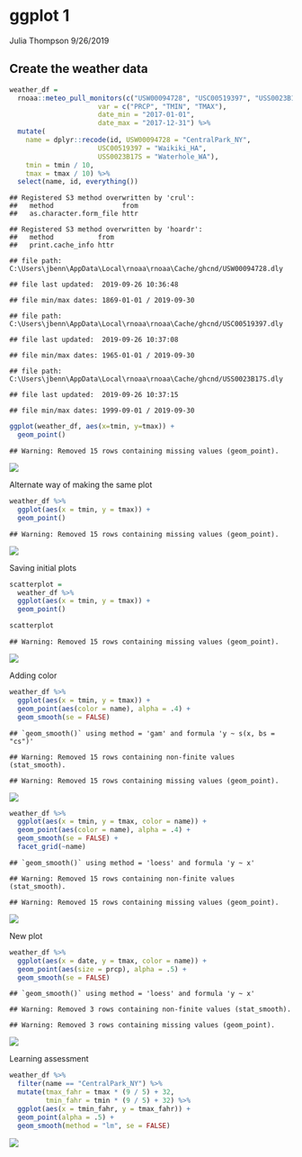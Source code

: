 ggplot 1
================
Julia Thompson
9/26/2019

## Create the weather data

``` r
weather_df = 
  rnoaa::meteo_pull_monitors(c("USW00094728", "USC00519397", "USS0023B17S"),
                      var = c("PRCP", "TMIN", "TMAX"), 
                      date_min = "2017-01-01",
                      date_max = "2017-12-31") %>%
  mutate(
    name = dplyr::recode(id, USW00094728 = "CentralPark_NY", 
                      USC00519397 = "Waikiki_HA",
                      USS0023B17S = "Waterhole_WA"),
    tmin = tmin / 10,
    tmax = tmax / 10) %>%
  select(name, id, everything())
```

    ## Registered S3 method overwritten by 'crul':
    ##   method                 from
    ##   as.character.form_file httr

    ## Registered S3 method overwritten by 'hoardr':
    ##   method           from
    ##   print.cache_info httr

    ## file path:          C:\Users\jbenn\AppData\Local\rnoaa\rnoaa\Cache/ghcnd/USW00094728.dly

    ## file last updated:  2019-09-26 10:36:48

    ## file min/max dates: 1869-01-01 / 2019-09-30

    ## file path:          C:\Users\jbenn\AppData\Local\rnoaa\rnoaa\Cache/ghcnd/USC00519397.dly

    ## file last updated:  2019-09-26 10:37:08

    ## file min/max dates: 1965-01-01 / 2019-09-30

    ## file path:          C:\Users\jbenn\AppData\Local\rnoaa\rnoaa\Cache/ghcnd/USS0023B17S.dly

    ## file last updated:  2019-09-26 10:37:15

    ## file min/max dates: 1999-09-01 / 2019-09-30

``` r
ggplot(weather_df, aes(x=tmin, y=tmax)) + 
  geom_point()
```

    ## Warning: Removed 15 rows containing missing values (geom_point).

![](Data_viz_files/figure-gfm/unnamed-chunk-1-1.png)<!-- -->

Alternate way of making the same plot

``` r
weather_df %>%
  ggplot(aes(x = tmin, y = tmax)) + 
  geom_point()
```

    ## Warning: Removed 15 rows containing missing values (geom_point).

![](Data_viz_files/figure-gfm/unnamed-chunk-2-1.png)<!-- -->

Saving initial plots

``` r
scatterplot = 
  weather_df %>%
  ggplot(aes(x = tmin, y = tmax)) + 
  geom_point()

scatterplot
```

    ## Warning: Removed 15 rows containing missing values (geom_point).

![](Data_viz_files/figure-gfm/unnamed-chunk-3-1.png)<!-- -->

Adding color

``` r
weather_df %>%
  ggplot(aes(x = tmin, y = tmax)) + 
  geom_point(aes(color = name), alpha = .4) + 
  geom_smooth(se = FALSE)
```

    ## `geom_smooth()` using method = 'gam' and formula 'y ~ s(x, bs = "cs")'

    ## Warning: Removed 15 rows containing non-finite values (stat_smooth).

    ## Warning: Removed 15 rows containing missing values (geom_point).

![](Data_viz_files/figure-gfm/unnamed-chunk-4-1.png)<!-- -->

``` r
weather_df %>%
  ggplot(aes(x = tmin, y = tmax, color = name)) + 
  geom_point(aes(color = name), alpha = .4) + 
  geom_smooth(se = FALSE) + 
  facet_grid(~name)
```

    ## `geom_smooth()` using method = 'loess' and formula 'y ~ x'

    ## Warning: Removed 15 rows containing non-finite values (stat_smooth).

    ## Warning: Removed 15 rows containing missing values (geom_point).

![](Data_viz_files/figure-gfm/unnamed-chunk-5-1.png)<!-- -->

New plot

``` r
weather_df %>%
  ggplot(aes(x = date, y = tmax, color = name)) + 
  geom_point(aes(size = prcp), alpha = .5) + 
  geom_smooth(se = FALSE)
```

    ## `geom_smooth()` using method = 'loess' and formula 'y ~ x'

    ## Warning: Removed 3 rows containing non-finite values (stat_smooth).

    ## Warning: Removed 3 rows containing missing values (geom_point).

![](Data_viz_files/figure-gfm/unnamed-chunk-6-1.png)<!-- -->

Learning assessment

``` r
weather_df %>% 
  filter(name == "CentralPark_NY") %>% 
  mutate(tmax_fahr = tmax * (9 / 5) + 32,
         tmin_fahr = tmin * (9 / 5) + 32) %>% 
  ggplot(aes(x = tmin_fahr, y = tmax_fahr)) +
  geom_point(alpha = .5) + 
  geom_smooth(method = "lm", se = FALSE)
```

![](Data_viz_files/figure-gfm/unnamed-chunk-7-1.png)<!-- -->
